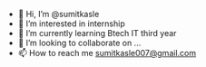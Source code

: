- 👋 Hi, I’m @sumitkasle
- 👀 I’m interested in internship
- 🌱 I’m currently learning Btech IT third year
- 💞️ I’m looking to collaborate on ...
- 📫 How to reach me sumitkasle007@gmail.com


<!---
sumitkasle/sumitkasle is a ✨ special ✨ repository because its `README.md` (this file) appears on your GitHub profile.
You can click the Preview link to take a look at your changes.
--->
